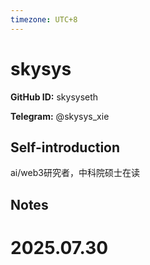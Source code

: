 ```yaml
---
timezone: UTC+8
---
```


# skysys

**GitHub ID:** skysyseth

**Telegram:** @skysys_xie

## Self-introduction

ai/web3研究者，中科院硕士在读

## Notes

<!-- Content_START -->

# 2025.07.30


<!-- Content_END -->
